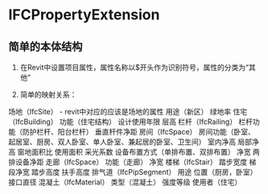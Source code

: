# IFCPropertyExtension

## 简单的本体结构

1. 在Revit中设置项目属性，属性名称以$开头作为识别符号，属性的分类为“其他”

2. 简单的映射关系：  

场地（IfcSite） -  revit中对应的应该是场地的属性
	用途（新区）
	绿地率
住宅（IfcBuilding）
	功能（住宅结构）
	设计使用年限
	层高
栏杆（IfcRailing）
	栏杆功能（防护栏杆、阳台栏杆）
	垂直杆件净距
房间（IfcSpace）
	房间功能（卧室、起居室、厨房、双人卧室、单人卧室、兼起居的卧室、卫生间）
	室内净高
	局部净高
	窗地面积比
	使用面积
	采光系数
	设备布置方式（单排布置、双排布置）
	净宽
	两排设备净距
走廊（IfcSpace）
	功能（走廊）
	净宽
楼梯（IfcStair）
	踏步宽度
	梯段净宽
	踏步高度
	扶手高度
排气道（IfcPipSegment）
	用途
	位置（厨房，卧室）
	接口直径
混凝土（IfcMaterial）
	类型（混凝土）
	强度等级
	使用者（住宅）